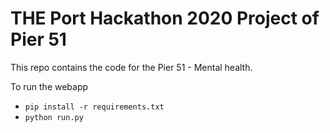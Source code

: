 # THE Port Hackathon 2020 Project of Pier 51

This repo contains the code for the Pier 51 - Mental health.

To run the webapp

- `pip install -r requirements.txt`
- `python run.py`
